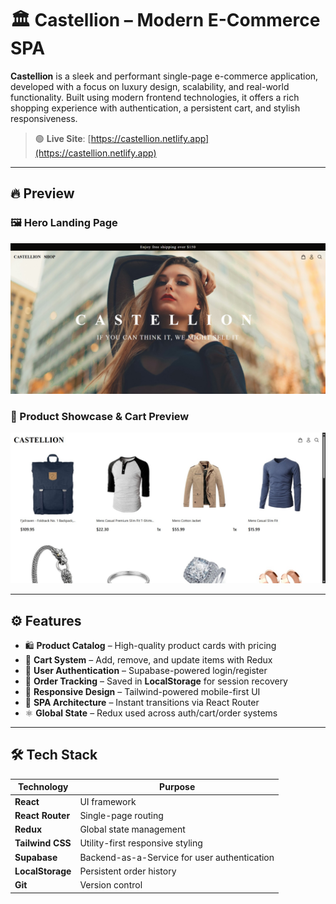 # 🏛️ Castellion – Modern E-Commerce SPA

**Castellion** is a sleek and performant single-page e-commerce application, developed with a focus on luxury design, scalability, and real-world functionality. Built using modern frontend technologies, it offers a rich shopping experience with authentication, a persistent cart, and stylish responsiveness.

> 🟢 **Live Site**: [https://castellion.netlify.app](https://castellion.netlify.app)

---

## 🔥 Preview

### 🖼️ Hero Landing Page

![Hero](./screenshots/hero.png)

### 🛒 Product Showcase & Cart Preview

![Shop](./screenshots/shop.png)

---

## ⚙️ Features

- 🛍️ **Product Catalog** – High-quality product cards with pricing  
- 🛒 **Cart System** – Add, remove, and update items with Redux  
- 🔐 **User Authentication** – Supabase-powered login/register  
- 💾 **Order Tracking** – Saved in **LocalStorage** for session recovery  
- 📱 **Responsive Design** – Tailwind-powered mobile-first UI  
- 🔄 **SPA Architecture** – Instant transitions via React Router  
- ⚛️ **Global State** – Redux used across auth/cart/order systems  

---

## 🛠️ Tech Stack

| Technology       | Purpose                                      |
|------------------|----------------------------------------------|
| **React**        | UI framework                                 |
| **React Router** | Single-page routing                          |
| **Redux**        | Global state management                      |
| **Tailwind CSS** | Utility-first responsive styling             |
| **Supabase**     | Backend-as-a-Service for user authentication |
| **LocalStorage** | Persistent order history                     |
| **Git**          | Version control                              |

